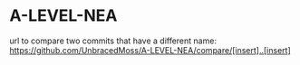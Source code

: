 # A-LEVEL-NEA
url to compare two commits that have a different name:
  https://github.com/UnbracedMoss/A-LEVEL-NEA/compare/[insert]..[insert]
